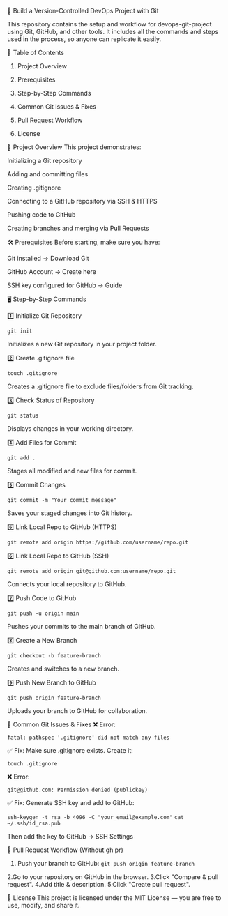 🚀  Build a Version-Controlled DevOps Project with Git

This repository contains the setup and workflow for devops-git-project using Git, GitHub, and other tools. It includes all the commands and steps used in the process, so anyone can replicate it easily.

📂 Table of Contents
1. Project Overview

2. Prerequisites

3. Step-by-Step Commands

4. Common Git Issues & Fixes

5. Pull Request Workflow

6. License


📜 Project Overview
This project demonstrates:

Initializing a Git repository

Adding and committing files

Creating .gitignore

Connecting to a GitHub repository via SSH & HTTPS

Pushing code to GitHub

Creating branches and merging via Pull Requests


🛠 Prerequisites
Before starting, make sure you have:

Git installed → Download Git

GitHub Account → Create here

SSH key configured for GitHub → Guide





🖥 Step-by-Step Commands

1️⃣ Initialize Git Repository

```git init```

Initializes a new Git repository in your project folder.

2️⃣ Create .gitignore file

```touch .gitignore```
      
Creates a .gitignore file to exclude files/folders from Git tracking.

3️⃣ Check Status of Repository

```git status```

Displays changes in your working directory.

4️⃣ Add Files for Commit

```git add .```

Stages all modified and new files for commit.

5️⃣ Commit Changes

```git commit -m "Your commit message"```

Saves your staged changes into Git history.

6️⃣ Link Local Repo to GitHub (HTTPS)

```git remote add origin https://github.com/username/repo.git```

6️⃣ Link Local Repo to GitHub (SSH)

```git remote add origin git@github.com:username/repo.git```

Connects your local repository to GitHub.

7️⃣ Push Code to GitHub

```git push -u origin main```

Pushes your commits to the main branch of GitHub.

8️⃣ Create a New Branch

```git checkout -b feature-branch```

Creates and switches to a new branch.

9️⃣ Push New Branch to GitHub

```git push origin feature-branch```

Uploads your branch to GitHub for collaboration.

🐞 Common Git Issues & Fixes
❌ Error:

```fatal: pathspec '.gitignore' did not match any files```

✅ Fix:
Make sure .gitignore exists. Create it:

```touch .gitignore```

❌ Error:


```git@github.com: Permission denied (publickey)```

✅ Fix:
Generate SSH key and add to GitHub:

```ssh-keygen -t rsa -b 4096 -C "your_email@example.com"```
```cat ~/.ssh/id_rsa.pub```

Then add the key to GitHub → SSH Settings

🔄 Pull Request Workflow (Without gh pr)

1. Push your branch to GitHub:
   ```git push origin feature-branch```

2.Go to your repository on GitHub in the browser.
3.Click "Compare & pull request".
4.Add title & description.
5.Click "Create pull request".


📄 License
This project is licensed under the MIT License — you are free to use, modify, and share it.





